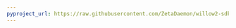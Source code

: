 ```yaml
---
pyproject_url: https://raw.githubusercontent.com/ZetaDaemon/willow2-sdk-mods/refs/heads/main/ue_timers/pyproject.toml
---
```

